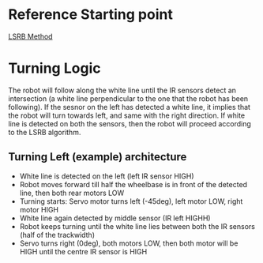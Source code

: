 # Reference Starting point 
[LSRB Method](https://medium.com/@TowardInfinity/coding-a-line-follower-robot-using-lsrb-and-finding-the-shortest-path-d906ffec71d)

# Turning Logic
The robot will follow along the white line until the IR sensors detect an intersection (a white line perpendicular to the one that the robot has been following). If the sesnor on the left has detected a white line, it implies that the robot will turn towards left, and same with the right direction. If white line is detected on both the sensors, then the robot will proceed according to the LSRB algorithm. 

## Turning Left (example) architecture
- White line is detected on the left (left IR sensor HIGH)
- Robot moves forward till half the wheelbase is in front of the detected line, then both rear motors LOW
- Turning starts: Servo motor turns left (-45deg), left motor LOW, right motor HIGH
- White line again detected by middle sensor (IR left HIGHH)
- Robot keeps turning until the white line lies between both the IR sensors (half of the trackwidth)
- Servo turns right (0deg), both motors LOW, then both motor will be HIGH until the centre IR sensor is HIGH

